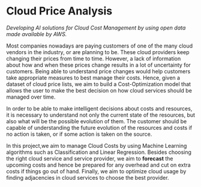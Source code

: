 # Cloud Price Analysis
_Developing AI solutions for Cloud Cost Management by using open data made available by AWS._

Most companies nowadays are paying customers of one of the many cloud vendors in the industry, or are planning to be. These cloud providers keep changing their prices from time to time. However, a lack of information about how and when these prices change results in a lot of uncertainty for customers. Being able to understand price changes would help customers take appropriate measures to best manage their costs. Hence, given a dataset of cloud price lists, we aim to build a Cost-Optimization model that allows the user to make the best decision on how cloud services should be managed over time.

In order to be able to make intelligent decisions about costs and resources, it is necessary to understand not only the current state of the resources, but also what will be the possible evolution of them. The customer should be capable of understanding the future evolution of the resources and costs if no action is taken, or if some action is taken on the source.

In this project,we aim to manage Cloud Costs by using Machine Learning algorithms such as Classification and Linear Regression. Besides choosing the right cloud service and service provider, we aim to **forecast** the upcoming costs and hence be prepared for any overhead and cut on extra costs if things go out of hand. Finally, we aim to optimize cloud usage by finding adjacencies in cloud services to choose the best provider.
